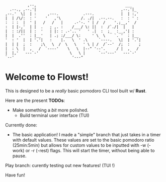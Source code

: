 
                                                              
```                                                            
          ,--,                                        ___     
  .--., ,--.'|                                      ,--.'|_   
,--.'  \|  | :     ,---.           .---.            |  | :,'  
|  | /\/:  : '    '   ,'\         /. ./|  .--.--.   :  : ' :  
:  : :  |  ' |   /   /   |     .-'-. ' | /  /    '.;__,'  /   
:  | |-,'  | |  .   ; ,. :    /___/ \: ||  :  /`./|  |   |    
|  : :/||  | :  '   | |: : .-'.. '   ' .|  :  ;_  :__,'| :    
|  |  .''  : |__'   | .; :/___/ \:     ' \  \    `. '  : |__  
'  : '  |  | '.'|   :    |.   \  ' .\     `----.   \|  | '.'| 
|  | |  ;  :    ;\   \  /  \   \   ' \ | /  /`--'  /;  :    ; 
|  : \  |  ,   /  `----'    \   \  |--" '--'.     / |  ,   /  
|  |,'   ---`-'              \   \ |      `--'---'   ---`-'   
`--'                          '---"                           
 ```                                                             


# Welcome to Flowst!

This is designed to be a *really* basic pomodoro CLI tool built w/ **Rust**. 

Here are the present **TODOs**:
- Make something a *bit* more polished.
    - Build terminal user interface (TUI)

Currently done:
- The basic application!
I made a "simple" branch that just takes in a timer with default values.
These values are set to the basic pomodoro ratio (25min:5min) but allows for
custom values to be inputted with -w (-work) or -r (-rest) flags.
This will start the timer, without being able to pause.

Play branch:
curently testing out new features! (TUI !)


Have fun!
